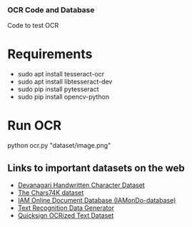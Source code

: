 ### OCR Code and Database

Code to test OCR 

# Requirements
* sudo apt install tesseract-ocr
* sudo apt install libtesseract-dev
* sudo pip install pytesseract
* sudo pip install opencv-python

# Run OCR
python ocr.py "dataset/image.png"

## Links to important datasets on the web
* [Devanagari Handwritten Character Dataset](https://archive.ics.uci.edu/ml/datasets/Devanagari+Handwritten+Character+Dataset)
* [The Chars74K dataset](http://www.ee.surrey.ac.uk/CVSSP/demos/chars74k/)
* [IAM Online Document Database (IAMonDo-database)](http://www.iapr-tc11.org/mediawiki/index.php?title=IAM_Online_Document_Database_(IAMonDo-database))
* [Text Recognition Data Generator](https://github.com/Belval/TextRecognitionDataGenerator)
* [Quicksign OCRized Text Dataset ](https://github.com/QuickSign/ocrized-text-dataset)

